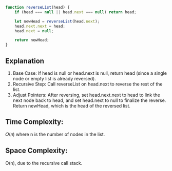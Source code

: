 ``` javascript
function reverseList(head) {
    if (head === null || head.next === null) return head;

    let newHead = reverseList(head.next);
    head.next.next = head;
    head.next = null;

    return newHead;
}

```

## Explanation

1. Base Case: If head is null or head.next is null, return head (since a single node or empty list is already reversed).
2. Recursive Step: Call reverseList on head.next to reverse the rest of the list.
3. Adjust Pointers: After reversing, set head.next.next to head to link the next node back to head, and set head.next to null to finalize the reverse.
Return newHead, which is the head of the reversed list.


## Time Complexity:
𝑂(𝑛)  where n is the number of nodes in the list.

## Space Complexity: 
O(n), due to the recursive call stack.